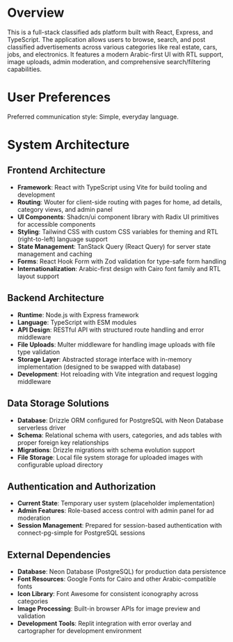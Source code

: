 # Overview

This is a full-stack classified ads platform built with React, Express, and TypeScript. The application allows users to browse, search, and post classified advertisements across various categories like real estate, cars, jobs, and electronics. It features a modern Arabic-first UI with RTL support, image uploads, admin moderation, and comprehensive search/filtering capabilities.

# User Preferences

Preferred communication style: Simple, everyday language.

# System Architecture

## Frontend Architecture
- **Framework**: React with TypeScript using Vite for build tooling and development
- **Routing**: Wouter for client-side routing with pages for home, ad details, category views, and admin panel
- **UI Components**: Shadcn/ui component library with Radix UI primitives for accessible components
- **Styling**: Tailwind CSS with custom CSS variables for theming and RTL (right-to-left) language support
- **State Management**: TanStack Query (React Query) for server state management and caching
- **Forms**: React Hook Form with Zod validation for type-safe form handling
- **Internationalization**: Arabic-first design with Cairo font family and RTL layout support

## Backend Architecture
- **Runtime**: Node.js with Express framework
- **Language**: TypeScript with ESM modules
- **API Design**: RESTful API with structured route handling and error middleware
- **File Uploads**: Multer middleware for handling image uploads with file type validation
- **Storage Layer**: Abstracted storage interface with in-memory implementation (designed to be swapped with database)
- **Development**: Hot reloading with Vite integration and request logging middleware

## Data Storage Solutions
- **Database**: Drizzle ORM configured for PostgreSQL with Neon Database serverless driver
- **Schema**: Relational schema with users, categories, and ads tables with proper foreign key relationships
- **Migrations**: Drizzle migrations with schema evolution support
- **File Storage**: Local file system storage for uploaded images with configurable upload directory

## Authentication and Authorization
- **Current State**: Temporary user system (placeholder implementation)
- **Admin Features**: Role-based access control with admin panel for ad moderation
- **Session Management**: Prepared for session-based authentication with connect-pg-simple for PostgreSQL sessions

## External Dependencies
- **Database**: Neon Database (PostgreSQL) for production data persistence
- **Font Resources**: Google Fonts for Cairo and other Arabic-compatible fonts
- **Icon Library**: Font Awesome for consistent iconography across categories
- **Image Processing**: Built-in browser APIs for image preview and validation
- **Development Tools**: Replit integration with error overlay and cartographer for development environment